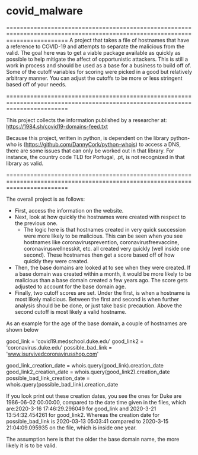 # covid_malware
==============================================================================================================================
A project that takes a file of hostnames that have a reference to COVID-19 and attempts to separate the malicious from the valid. The goal here was to get a viable package available as quickly as possible to help mitigate the affect of opportunistic attackers. This is still a work in process and should be used as a base for a business to build off of. Some of the cutoff variables for scoring were picked in a good but relatively arbitrary manner. You can adjust the cutoffs to be more or less stringent based off of your needs.

==============================================================================================================================

This project collects the information published by a researcher at: https://1984.sh/covid19-domains-feed.txt

Because this project, written in python, is dependent on the library python-who is (https://github.com/DannyCork/python-whois) to access a DNS, there are some issues that can only be worked out in that library. For instance, the country code TLD for Portugal, .pt, is not recognized in that library as valid. 

==============================================================================================================================

The overall project is as follows:
- First, access the information on the website. 
- Next, look at how quickly the hostnames were created with respect to the previous one.
  - The logic here is that hostnames created in very quick succession were more likely to be malicious. This can be seen when you see hostnames like coronavirusprevention, coronavirusfreevaccine, coronaviruswellnesskit, etc. all created very quickly (well inside one second). These hostnames then get a score based off of how quickly they were created.
- Then, the base domains are looked at to see when they were created. If a base domain was created within a month, it would be more likely to be malicious than a base domain created a few years ago. The score gets adjusted to account for the base domain age.
- Finally, two cutoff scores are set. Under the first, is when a hostname is most likely malicious. Between the first and second is when further analysis should be be done, or just take basic precaution. Above the second cutoff is most likely a valid hostname.

As an example for the age of the base domain, a couple of hostnames are shown below

good_link = 'covid19.medschool.duke.edu'
good_link2 = 'coronavirus.duke.edu'
possible_bad_link = 'www.isurvivedcoronavirusshop.com'

good_link_creation_date = whois.query(good_link).creation_date
good_link2_creation_date = whois.query(good_link2).creation_date
possible_bad_link_creation_date = whois.query(possible_bad_link).creation_date

If you look print out these creation dates, you see the ones for Duke are 1986-06-02 00:00:00, compared to the date time given in the files, which are:2020-3-16 17:46:29.296049 for good_link and 2020-3-21 13:54:32.454261 for good_link2. Whereas the creation date for possible_bad_link is 2020-03-13 05:03:41 compared to 2020-3-15 21:04:09.095935 on the file, which is inside one year. 

The assumption here is that the older the base domain name, the more likely it is to be valid.
